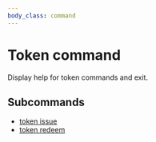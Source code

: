 ```yaml
---
body_class: command
---
```


# Token command

<section>

Display help for token commands and exit.

</section>

<section>

## Subcommands

- [token issue]({{site_prefix}}/commands/token-issue.html)
- [token redeem]({{site_prefix}}/commands/token-redeem.html)
</section>
